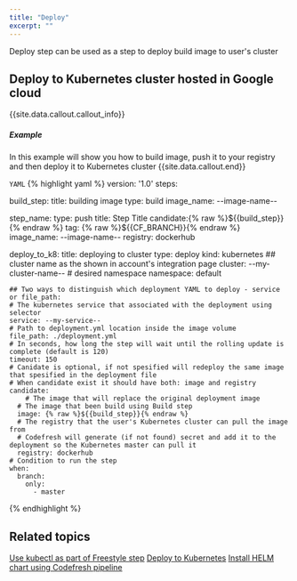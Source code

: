 ```yaml
---
title: "Deploy"
excerpt: ""
---
```

Deploy step can be used as a step to deploy build image to user's cluster

## Deploy to Kubernetes cluster hosted in Google cloud

{{site.data.callout.callout_info}}
##### Example
In this example will show you how to build image, push it to your registry and then deploy it to Kubernetes cluster 
{{site.data.callout.end}}

  `YAML`
{% highlight yaml %}
version: '1.0'
steps:
  
  build_step:
    title: building image
    type: build
    image_name: --image-name--
  
  step_name:
    type: push
    title: Step Title
    candidate:{% raw %}${{build_step}}{% endraw %}
    tag: {% raw %}${{CF_BRANCH}}{% endraw %}
    image_name: --image-name--
    registry: dockerhub
    
  deploy_to_k8:
    title: deploying to cluster
    type: deploy
    kind: kubernetes 
    ## cluster name as the shown in account's integration page
    cluster:  --my-cluster-name--
    # desired namespace
    namespace: default
    
    ## Two ways to distinguish which deployment YAML to deploy - service or file_path:    
    # The kubernetes service that associated with the deployment using selector
    service: --my-service--
    # Path to deployment.yml location inside the image volume
    file_path: ./deployment.yml
    # In seconds, how long the step will wait until the rolling update is complete (default is 120)
    timeout: 150
    # Canidate is optional, if not spesified will redeploy the same image that spesified in the deployment file
    # When candidate exist it should have both: image and registry
    candidate:
    	# The image that will replace the original deployment image 
      # The image that been build using Build step
      image: {% raw %}${{build_step}}{% endraw %}
      # The registry that the user's Kubernetes cluster can pull the image from
      # Codefresh will generate (if not found) secret and add it to the deployment so the Kubernetes master can pull it
      registry: dockerhub
    # Condition to run the step
    when:
      branch:
        only:
          - master
{% endhighlight %}

## Related topics
[Use kubectl as part of Freestyle step](doc:use-kubectl-as-part-of-freestyle-step) 
[Deploy to Kubernetes](doc:codefresh-kubernetes-integration-beta) 
[Install HELM chart using Codefresh pipeline](doc:instal-helm-chart-using-codefresh-pipeline)
